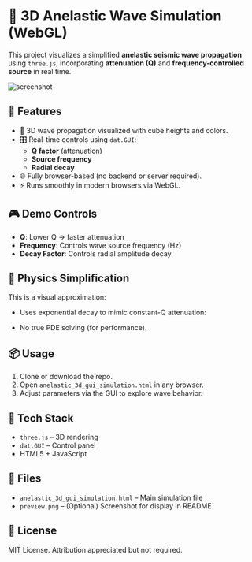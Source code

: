 # 🌊 3D Anelastic Wave Simulation (WebGL)

This project visualizes a simplified **anelastic seismic wave propagation** using `three.js`, incorporating **attenuation (Q)** and **frequency-controlled source** in real time.

![screenshot](preview.png)

## 🚀 Features

- 🔷 3D wave propagation visualized with cube heights and colors.
- 🎛️ Real-time controls using `dat.GUI`:
  - **Q factor** (attenuation)
  - **Source frequency**
  - **Radial decay**
- 🌐 Fully browser-based (no backend or server required).
- ⚡ Runs smoothly in modern browsers via WebGL.

## 🎮 Demo Controls

- **Q**: Lower Q → faster attenuation
- **Frequency**: Controls wave source frequency (Hz)
- **Decay Factor**: Controls radial amplitude decay

## 🧪 Physics Simplification

This is a visual approximation:
- Uses exponential decay to mimic constant-Q attenuation:
  

- No true PDE solving (for performance).

## 📦 Usage

1. Clone or download the repo.
2. Open `anelastic_3d_gui_simulation.html` in any browser.
3. Adjust parameters via the GUI to explore wave behavior.

## 🔧 Tech Stack

- `three.js` – 3D rendering
- `dat.GUI` – Control panel
- HTML5 + JavaScript

## 📁 Files

- `anelastic_3d_gui_simulation.html` – Main simulation file
- `preview.png` – (Optional) Screenshot for display in README

## 📜 License

MIT License. Attribution appreciated but not required.
